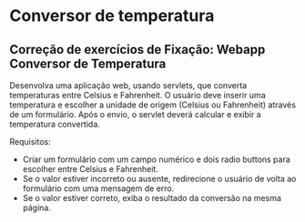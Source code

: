 # Conversor de temperatura

## Correção de exercícios de Fixação: Webapp Conversor de Temperatura

Desenvolva uma aplicação web, usando servlets, que converta temperaturas entre Celsius e Fahrenheit. O usuário deve inserir uma temperatura e escolher a unidade de origem (Celsius ou Fahrenheit) através de um formulário. Após o envio, o servlet deverá calcular e exibir a temperatura convertida.

Requisitos:

- Criar um formulário com um campo numérico e dois radio buttons para escolher entre Celsius e Fahrenheit.
- Se o valor estiver incorreto ou ausente, redirecione o usuário de volta ao formulário com uma mensagem de erro.
- Se o valor estiver correto, exiba o resultado da conversão na mesma página.
